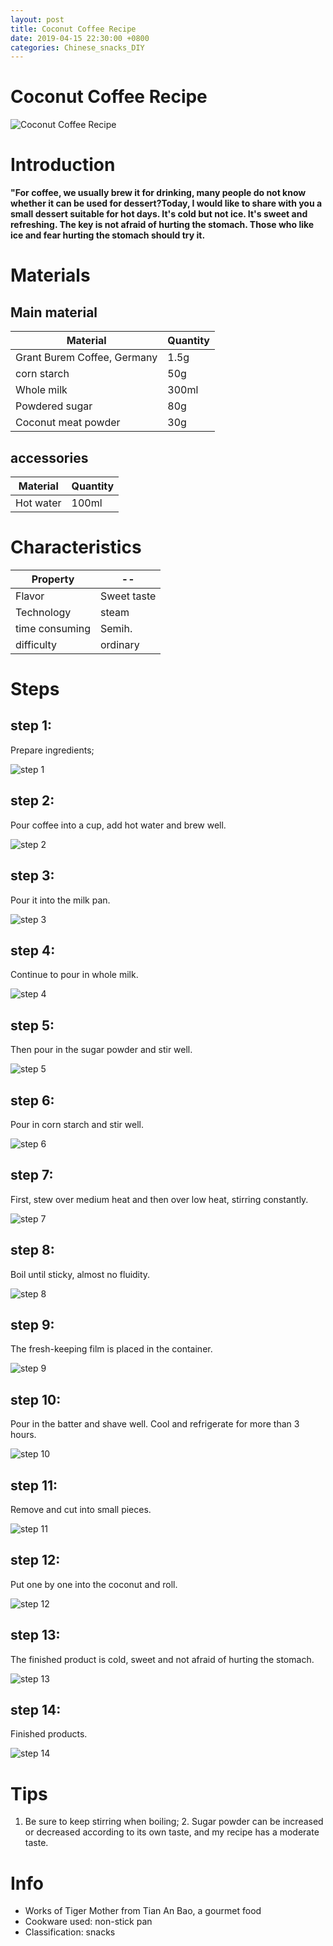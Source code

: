 ```yaml
---
layout: post
title: Coconut Coffee Recipe
date: 2019-04-15 22:30:00 +0800
categories: Chinese_snacks_DIY
---
```


# Coconut Coffee Recipe

![Coconut Coffee Recipe]({{site.baseurl}}/img/419103/419103.jpg)

# Introduction

**"For coffee, we usually brew it for drinking, many people do not know whether it can be used for dessert?Today, I would like to share with you a small dessert suitable for hot days. It's cold but not ice. It's sweet and refreshing. The key is not afraid of hurting the stomach. Those who like ice and fear hurting the stomach should try it.**

# Materials


## Main material

Material|Quantity
--|--
Grant Burem Coffee, Germany|1.5g
corn starch|50g
Whole milk|300ml
Powdered sugar|80g
Coconut meat powder|30g

## accessories

Material|Quantity
--|--
Hot water|100ml

# Characteristics

Property|--
--|--
Flavor|Sweet taste
Technology|steam
time consuming|Semih.
difficulty|ordinary

# Steps

## step 1:

Prepare ingredients;

![step 1]({{site.baseurl}}/img/419103/1.jpg)

## step 2:

Pour coffee into a cup, add hot water and brew well.

![step 2]({{site.baseurl}}/img/419103/2.jpg)

## step 3:

Pour it into the milk pan.

![step 3]({{site.baseurl}}/img/419103/3.jpg)

## step 4:

Continue to pour in whole milk.

![step 4]({{site.baseurl}}/img/419103/4.jpg)

## step 5:

Then pour in the sugar powder and stir well.

![step 5]({{site.baseurl}}/img/419103/5.jpg)

## step 6:

Pour in corn starch and stir well.

![step 6]({{site.baseurl}}/img/419103/6.jpg)

## step 7:

First, stew over medium heat and then over low heat, stirring constantly.

![step 7]({{site.baseurl}}/img/419103/7.jpg)

## step 8:

Boil until sticky, almost no fluidity.

![step 8]({{site.baseurl}}/img/419103/8.jpg)

## step 9:

The fresh-keeping film is placed in the container.

![step 9]({{site.baseurl}}/img/419103/9.jpg)

## step 10:

Pour in the batter and shave well. Cool and refrigerate for more than 3 hours.

![step 10]({{site.baseurl}}/img/419103/10.jpg)

## step 11:

Remove and cut into small pieces.

![step 11]({{site.baseurl}}/img/419103/11.jpg)

## step 12:

Put one by one into the coconut and roll.

![step 12]({{site.baseurl}}/img/419103/12.jpg)

## step 13:

The finished product is cold, sweet and not afraid of hurting the stomach.

![step 13]({{site.baseurl}}/img/419103/13.jpg)

## step 14:

Finished products.

![step 14]({{site.baseurl}}/img/419103/14.jpg)

# Tips

1. Be sure to keep stirring when boiling; 2. Sugar powder can be increased or decreased according to its own taste, and my recipe has a moderate taste.

# Info

- Works of Tiger Mother from Tian An Bao, a gourmet food
- Cookware used: non-stick pan
- Classification: snacks